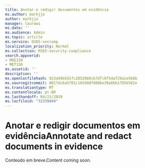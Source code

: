 ```yaml
---
title: Anotar e redigir documentos em evidência
ms.author: markjjo
author: markjjo
manager: laurawi
ms.date: ''
ms.audience: Admin
ms.topic: article
ms.service: O365-seccomp
localization_priority: Normal
ms.collection: M365-security-compliance
search.appverid:
- MOE150
- MET150
ms.assetid: ''
description: ''
ms.openlocfilehash: 923a94b5d1fc2852869cb7dfc8f54af29a1e5b6b
ms.sourcegitcommit: 0017dc6a5f81c165d9dfd88be39a6bb17856582e
ms.translationtype: MT
ms.contentlocale: pt-BR
ms.lasthandoff: 04/23/2019
ms.locfileid: "32259849"
---
```

# <a name="annotate-and-redact-documents-in-evidence"></a><span data-ttu-id="ef59a-102">Anotar e redigir documentos em evidência</span><span class="sxs-lookup"><span data-stu-id="ef59a-102">Annotate and redact documents in evidence</span></span>

<span data-ttu-id="ef59a-103">Conteúdo em breve.</span><span class="sxs-lookup"><span data-stu-id="ef59a-103">Content coming soon.</span></span>